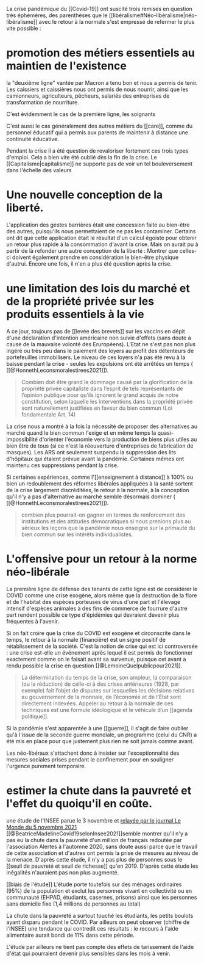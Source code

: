 La crise pandémique du [[Covid-19]] ont suscité trois remises en question très éphémères, des parenthèses que le [[libéralisme#Néo-libéralisme|néo-libéralisme]] avec le retour à la normale s'est empressé de refermer le plus vite possible : 

# promotion des métiers essentiels au maintien de l'existence

la "deuxième ligne" vantée par Macron a tenu bon et nous a permis de tenir. Les caissiers et caissières nous ont permis de nous nourrir, ainsi que les camionneurs, agriculteurs, pêcheurs, salariés des entreprises de transformation de nourriture.

C'est évidemment le cas de la première ligne, les soignants

C'est aussi le cas généralement des autres métiers du [[care]], comme du personnel éducatif qui a permis aux parents de maintenir à distance une continuité éducative. 

Pendant la crise il a été question de revaloriser fortement ces trois types d'emploi. Cela a bien vite été oublié dès la fin de la crise. Le [[Capitalisme|capitalisme]] ne supporte pas de voir un tel bouleversement dans l'échelle des valeurs

# Une nouvelle conception de la liberté. 

L'application des gestes barrières était une concession faite au bien-être des autres, puisqu'ils nous permettaient de ne pas les contaminer. Certains ont dit que cette application était le résultat d'un calcul égoïste pour obtenir un retour plus rapide à la consommation d'avant la crise. Mais on aurait pu à partir de là refonder une autre conception de la liberté : Montrer que celles-ci doivent également prendre en considération le bien-être physique d'autrui. 
Encore une fois, il n'en a plus été question après la crise. 

# une limitation des lois du marché et de la propriété privée sur les produits essentiels à la vie

A ce jour, toujours pas de [[levée des brevets]] sur les vaccins en dépit d'une déclaration d'intention américaine non suivie d'effets (sans doute à cause de la mauvaise volonté des Eruropéens). 
L'Etat ne s'est pas non plus ingéré ou très peu dans le paiement des loyers au profit des détenteurs de portefeuilles immobilisers. Le niveau de ces loyers n'a pas été revu à la baisse pendant la crise - seules les expulsions ont été arrêtées un temps ( [[@HonnethLeconsmoralestirees2021]]).

> Combien doit être grand le dommage causé par la glorification de la propriété privée capitaliste dans l’esprit de tels représentants de l’opinion publique pour qu’ils ignorent le grand acquis de notre constitution, selon laquelle les interventions dans la propriété privée sont naturellement justifiées en faveur du bien commun (Loi fondamentale Art. 14)

La crise nous a montré à la fois la nécessité de proposer des alternatives au marché quand le bien commun l'exige et en même temps la quasi-impossibilité d'orienter l'économie vers la production de biens plus utiles au bien être de tous (si ce n'est la réouverture d'entreprises de fabrication de masques). Les ARS ont seulement suspendu la suppression des lits d'hôpitaux qui étaient prévue avant la pandémie. Certaines mêmes ont maintenu ces suppressions pendant la crise. 

Si certaines expériences, comme l'[[enseignement à distance]] à 100% ou bien un redoublement des réformes libérales appliquées à la santé sortent de la crise largement discréditées, le retour à la normale, à la conception qu'il n'y a pas d'alternative au marché semble désormais dominer ( [[@HonnethLeconsmoralestirees2021]]). 

>combien plus pourrait-on gagner en termes de renforcement des institutions et des attitudes démocratiques si nous prenions plus au sérieux les leçons que la pandémie nous enseigne sur la primauté du bien commun sur les intérêts individualistes.

# L'offensive pour un retour à la norme néo-libérale

La première ligne de défense des tenants de cette ligne est de considérer le COVID comme une crise exogène, alors même que la destruction de la flore et de l'habitat des espèces porteuses de virus d'une part et l'élevage intensif d'espèces animales à des fins de commerce de fourrure d'autre part rendent possible ce type d'épidémies qui devraient devenir plus fréquentes à l'avenir. 

Si on fait croire que la crise du COVID est exogène et circonscrite dans le temps, le retour à la normale (financière) est un signe positif de rétablissement de la société. C'est la notion de crise qui est ici controversée : une crise est-elle un événement après lequel il est permis de fonctionner exactement comme on le faisait avant sa survenue, puisque cet avant a rendu possible la crise en question [[@LemoineQuelpublicpour2021]]. 

>La détermination du temps de la crise, son ampleur, la comparaison (ou la réduction) de celle-ci à des crises antérieures (1928, par exemple) fait l’objet de disputes sur lesquelles les décisions relatives au gouvernement de la monnaie, de l’économie et de l’État sont directement indexées. Appeler au retour à la normale de ces techniques est une formule idéologique et le véhicule d’un [[agenda politique]].

Si la pandémie s'est apparentée à une [[guerre]], il s'agit de faire oublier qu'à l'issue de la seconde guerre mondiale, un programme (celui du CNR) a été mis en place pour que justement plus rien ne soit jamais comme avant. 

Les néo-libéraux s'attachent donc à insister sur l'exceptionnalité des mesures sociales prises pendant le confinement pour en souligner l'urgence purement temporaire. 

# estimer la chute dans la pauvreté et l'effet du quoiqu'il en coûte. 

une étude de l'INSEE parue le 3 novembre et [relayée par le journal Le Monde du 5 novembre 2021](20211105_COVID_INSEE.pdf) [[@BeatriceMadelineCovid19selonInsee2021]]semble montrer qu'il n'y a pas eu la chute dans la pauvreté d'un million de français redoutée par l'association Alertes à l'automne 2020, sans doute aussi parce que le travail de cette association et d'autres ont permis la prise de mesures au niveau de la menace. 
D'après cette étude, il n'y a pas plus de personnes sous le [[seuil de pauvreté et seuil de richesse]] qu'en 2019. D'après cette étude les inégalités n'auraient pas non plus augmenté. 

[[biais de l'étude]]
L'étude porte toutefois sur des ménages ordinaires (95%) de la population et exclut les personnes vivant en collectivité ou en communauté (EHPAD, étudiants, casernes, prisons) ainsi que les personnes sans domicile fixe (1,4 millions de personnes au total)

La chute dans la pauvreté a surtout touché les étudiants, les petits boulots ayant disparu pendant le COVID. 
Par ailleurs on peut observer (chiffre de l'INSEE) une tendance qui contredit ces résultats : le recours à l'aide alimentaire aurait bondi de 11% dans cette période.

L'étude par ailleurs ne tient pas compte des effets de tarissement de l'aide d'état qui pourraient devenir plus sensibles dans les mois à venir. 